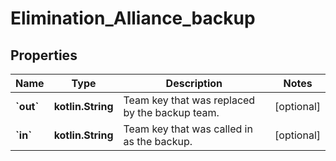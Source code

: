 
# Elimination_Alliance_backup

## Properties
Name | Type | Description | Notes
------------ | ------------- | ------------- | -------------
**&#x60;out&#x60;** | **kotlin.String** | Team key that was replaced by the backup team. |  [optional]
**&#x60;in&#x60;** | **kotlin.String** | Team key that was called in as the backup. |  [optional]



